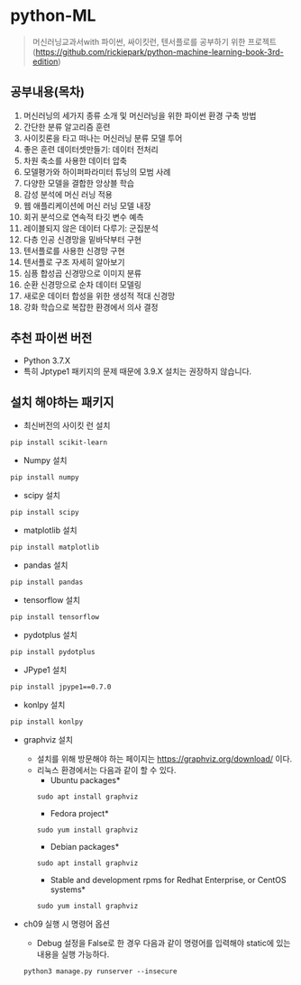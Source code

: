 # python-ML
> 머신러닝교과서with 파이썬, 싸이킷런, 텐서플로를 공부하기 위한 프로젝트(https://github.com/rickiepark/python-machine-learning-book-3rd-edition)

## 공부내용(목차)
1. 머신러닝의 세가지 종류 소개 및 머신러닝을 위한 파이썬 환경 구축 방법
2. 간단한 분류 알고리즘 훈련
3. 사이킷론을 타고 떠나는 머신러닝 분류 모델 투어
4. 좋은 훈련 데이터셋만들기: 데이터 전처리
5. 차원 축소를 사용한 데이터 압축
6. 모델평가와 하이퍼파라미터 튜닝의 모범 사례
7. 다양한 모델을 결합한 앙상블 학습
8. 감성 분석에 머신 러닝 적용
9. 웹 애플리케이션에 머신 러닝 모델 내장
10. 회귀 분석으로 연속적 타깃 변수 예측
11. 레이블되지 않은 데이터 다루기: 군집분석
12. 다층 인공 신경망을 밑바닥부터 구현
13. 텐서플로를 사용한 신경망 구현
14. 텐서플로 구조 자세히 알아보기
15. 심픙 합성곱 신경망으로 이미지 분류
16. 순환 신경망으로 순차 데이터 모델링
17. 새로운 데이터 합성을 위한 생성적 적대 신경망
18. 강화 학습으로 복잡한 환경에서 의사 결정

## 추천 파이썬 버전
* Python 3.7.X
* 특히 Jptype1 패키지의 문제 때문에 3.9.X 설치는 권장하지 않습니다.

## 설치 해야하는 패키지
* 최신버전의 사이킷 런 설치
```
pip install scikit-learn
```
* Numpy 설치
```
pip install numpy
```
* scipy 설치
```
pip install scipy
```
* matplotlib 설치
```
pip install matplotlib
```
* pandas 설치
```
pip install pandas
```
* tensorflow 설치
```
pip install tensorflow
```
* pydotplus 설치
```
pip install pydotplus
```

* JPype1 설치
```
pip install jpype1==0.7.0
```
* konlpy 설치
```
pip install konlpy
```


* graphviz 설치
    - 설치를 위해 방문해야 하는 페이지는 https://graphviz.org/download/ 이다.
    - 리눅스 환경에서는 다음과 같이 할 수 있다.
        + Ubuntu packages*
        ```
        sudo apt install graphviz
        ```
        + Fedora project*
        ```
        sudo yum install graphviz
        ```
        + Debian packages*
        ```
        sudo apt install graphviz
        ```
        + Stable and development rpms for Redhat Enterprise, or CentOS systems*
        ```
        sudo yum install graphviz
        ```

* ch09 실행 시 명령어 옵션
  - Debug 설정을 False로 한 경우 다음과 같이 명령어를 입력해야 static에 있는 내용을 실행 가능하다.
  ```
  python3 manage.py runserver --insecure
  ```

